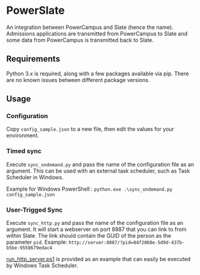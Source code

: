 # PowerSlate
An integration between PowerCampus and Slate (hence the name). Admissions applications are transmitted from PowerCampus to Slate and some data from PowerCampus is transmitted back to Slate.

## Requirements
Python 3.x is required, along with a few packages available via pip. There are no known issues between different package versions.

## Usage
### Configuration
Copy `config_sample.json` to a new file, then edit the values for your environment.

### Timed sync
Execute `sync_ondemand.py` and pass the name of the configuration file as an argument. This can be used with an external task scheduler, such as Task Scheduler in Windows.

Example for Windows PowerShell : `python.exe .\sync_ondemand.py config_sample.json`

### User-Trigged Sync
Execute `sync_http.py` and pass the name of the configuration file as an argument. It will start a webserver on port 8887 that you can link to from within Slate. The link should contain the GUID of the person as the parameter `pid`. Example: `http://server:8887/?pid=84f2060e-5d9d-437b-b5be-9558679edac4`

[run_http_server.ps1](run_http_server.ps1) is provided as an example that can easily be executed by Windows Task Scheduler.

